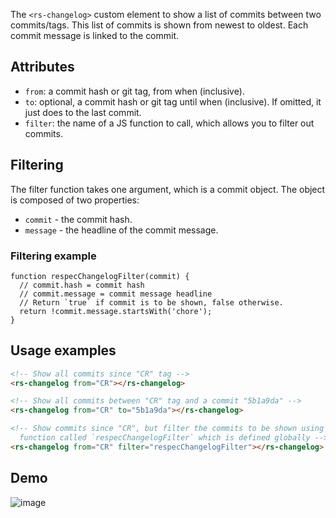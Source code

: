 The `<rs-changelog>` custom element to show a list of commits between two commits/tags. This list of commits is shown from newest to oldest. Each commit message is linked to the commit.

## Attributes

 * `from`: a commit hash or git tag, from when (inclusive). 
 * `to`: optional, a commit hash or git tag until when (inclusive). If omitted, it just does to the last commit. 
 * `filter`: the name of a JS function to call, which allows you to filter out commits. 

## Filtering
The filter function takes one argument, which is a commit object. The object is composed of two properties:

 * `commit` - the commit hash. 
 * `message` - the headline of the commit message. 

### Filtering example

```JS
function respecChangelogFilter(commit) {
  // commit.hash = commit hash
  // commit.message = commit message headline
  // Return `true` if commit is to be shown, false otherwise.
  return !commit.message.startsWith('chore');
}
```

## Usage examples

```html
<!-- Show all commits since "CR" tag -->
<rs-changelog from="CR"></rs-changelog>

<!-- Show all commits between "CR" tag and a commit "5b1a9da" -->
<rs-changelog from="CR" to="5b1a9da"></rs-changelog>

<!-- Show commits since "CR", but filter the commits to be shown using a
  function called `respecChangelogFilter` which is defined globally -->
<rs-changelog from="CR" filter="respecChangelogFilter"></rs-changelog>
```

## Demo

![image](https://user-images.githubusercontent.com/8426945/69219953-f4039a00-0b99-11ea-9205-6d005e8b94cc.png)
